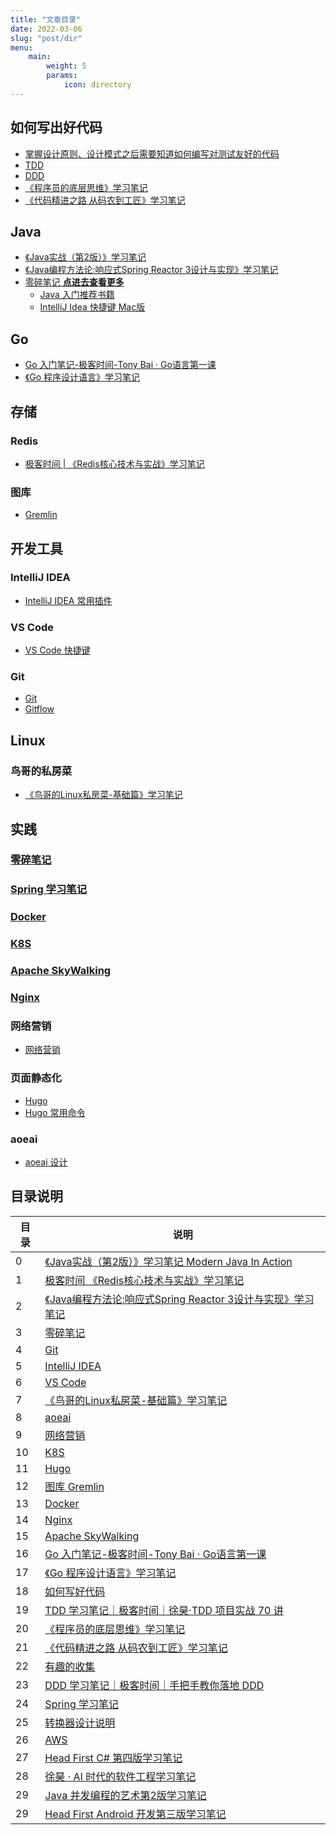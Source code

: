 ```yaml
---
title: "文章目录"
date: 2022-03-06
slug: "post/dir"
menu:
    main:
        weight: 5
        params: 
            icon: directory
---
```


## 如何写出好代码

- [掌握设计原则、设计模式之后需要知道如何编写对测试友好的代码](/post/18/dir/)
- [TDD](/post/19/dir/)
- [DDD](/post/23/dir/)
- [《程序员的底层思维》学习笔记](/post/20/dir/)
- [《代码精进之路 从码农到工匠》学习笔记](/post/21/dir/)


## Java

- [《Java实战（第2版）》学习笔记](/post/0/dir/)
- [《Java编程方法论:响应式Spring Reactor 3设计与实现》学习笔记](/post/2/dir/)
- [零碎笔记 **点进去查看更多**](/post/3/dir/)
  - [Java 入门推荐书籍](/post/3/1/)
  - [IntelliJ Idea 快捷键 Mac版](/post/3/8/)

## Go

- [Go 入门笔记-极客时间-Tony Bai · Go语言第一课](/post/16/dir/)
- [《Go 程序设计语言》学习笔记](/post/17/dir/)

## 存储

### Redis

- [极客时间 | 《Redis核心技术与实战》学习笔记](/post/1/dir/)

### 图库

- [Gremlin](/post/12/dir/)

## 开发工具

### IntelliJ IDEA

- [IntelliJ IDEA 常用插件](/post/5/1)

### VS Code

- [VS Code 快捷键](/post/6/1)

### Git

- [Git](/post/4/1)
- [Gitflow](/post/4/2)

## Linux

### 鸟哥的私房菜

- [《鸟哥的Linux私房菜-基础篇》学习笔记](/post/7/dir)

## 实践

### [零碎笔记](/post/3/dir/)

### [Spring 学习笔记](/post/24/dir/)

### [Docker](/post/13/dir/)

### [K8S](/post/10/dir/)

### [Apache SkyWalking](/post/15/dir/)
### [Nginx](/post/14/dir/)

### 网络营销

- [网络营销](/post/9/0/)

### 页面静态化

- [Hugo](/post/11/0)
- [Hugo 常用命令](/post/11/1)

### aoeai

- [aoeai 设计](/post/8/0/)

## 目录说明

| 目录 | 说明 |
| ---- | ---- |
| 0 | [《Java实战（第2版）》学习笔记 Modern Java In Action](/post/0/dir/) |
| 1 | [极客时间 《Redis核心技术与实战》学习笔记](/post/1/dir/)|
| 2 | [《Java编程方法论:响应式Spring Reactor 3设计与实现》学习笔记](/post/2/dir/)|
| 3 | [零碎笔记](/post/3/dir/)|
| 4 | [Git](/post/4/dir/)|
| 5 | [IntelliJ IDEA](/post/5/1/)|
| 6 | [VS Code](/post/6/1/)|
| 7 | [《鸟哥的Linux私房菜-基础篇》学习笔记](/post/7/dir/)|
| 8 | [aoeai](/post/8/0/)|
| 9 | [网络营销](/post/9/0/)|
| 10 | [K8S](/post/10/dir/)|
| 11 | [Hugo](/post/11/dir/)|
| 12 | [图库 Gremlin](/post/12/dir/)|
| 13 | [Docker](/post/13/dir/)|
| 14 | [Nginx](/post/14/dir/)|
| 15 | [Apache SkyWalking](/post/15/dir/)|
| 16 | [Go 入门笔记-极客时间-Tony Bai · Go语言第一课](/post/16/dir/)|
| 17 | [《Go 程序设计语言》学习笔记](/post/17/dir/)|
| 18 | [如何写好代码](/post/18/dir/)|
| 19 | [TDD 学习笔记｜极客时间｜徐昊·TDD 项目实战 70 讲](/post/19/dir/)|
| 20 | [《程序员的底层思维》学习笔记](/post/20/dir/)|
| 21 | [《代码精进之路 从码农到工匠》学习笔记](/post/21/dir/)|
| 22 | [有趣的收集](/post/22/dir/)|
| 23 | [DDD 学习笔记｜极客时间｜手把手教你落地 DDD](/post/23/dir/)|
| 24 | [Spring 学习笔记](/post/24/dir/)|
| 25 | [转换器设计说明](/post/25/dir/)|
| 26 | [AWS](/post/26/dir/)|
| 27 | [Head First C# 第四版学习笔记](/post/27/dir/)|
| 28 | [徐昊 · AI 时代的软件工程学习笔记](/post/28/dir/)|
| 29 | [Java 并发编程的艺术第2版学习笔记](/post/29/dir/)|
| 29 | [Head First Android 开发第三版学习笔记](/post/30/dir/)|